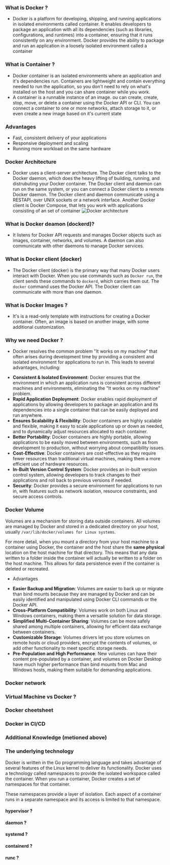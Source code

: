 ### What is Docker ?

- Docker is a platform for developing, shipping, and running applications in
  isolated environments called container. It enables developers to package an
  application with all its dependencies (such as libraries, configurations, and
  runtimes) into a container, ensuring that it runs consistently on any
  environment. Docker provides the ability to package and run an application in
  a loosely isolated environment called a container

### What is Container ?

- Docker container is an isolated environments where an application and it's
  dependencies run. Containers are lightweight and contain everything needed to
  run the application, so you don't need to rely on what's installed on the host
  and you can share container while you work.
- A container is a runnable instance of an image. ou can create, create, stop,
  move, or delete a container using the Docker API or CLI. You can connect a
  container to one or more networks, attach storage to it, or even create a new
  image based on it's current state

### Advantages

- Fast, consistent delivery of your applications
- Responsive deployment and scaling
- Running more workload on the same hardware

### Docker Architecture

- Docker uses a client-server architecture. The Docker client talks to the
  Docker daemon, which does the heavy lifting of building, running, and
  distrubuting your Docker container. The Docker client and daemon can run on
  the same system, or you can connect a Docker client to a remote Docker daemon.
  The Docker client and daemon communicate using a RESTAPI, over UNIX sockets or
  a network interface. Another Docker client is Docker Compose, that lets you
  work with applications consisting of an set of container
  ![Docker architecture](https://docs.docker.com/get-started/images/docker-architecture.webp)

### What is Docker deamon (dockerd)?

- It listens for Docker API requests and manages Docker objects such as images,
  container, networks, and volumes. A daemon can also communicate with other
  daemons to manage Docker services.

### What is Docker client (docker)

- The Docker client (docker) is the primary way that many Docker users interact
  with Docker. When you use commands such as `Docker run`, the client sends
  these commands to `dockerd`, which carries them out. The `docker` command uses
  the Docker API. The Docker client can communicate with more than one daemon.

### What is Docker Images ?

- It's is a read-only template with instructions for creating a Docker
  container. Often, an image is based on another image, with some additional
  customization.

### Why we need Docker ?

- Docker resolves the common problem "It works on my machine" that often arises
  during development time by providing a consistent and isolated environment for
  applications to run in. This leads to several advantages, including:

* **Consistent & Isolated Environment**: Docker ensures that the environment in
  which an application runs is consistent across different machines and
  environments, eliminating the "It works on my machine" problem.
* **Rapid Application Deployment**: Docker enables rapid deployment of
  applications by allowing developers to package an application and its
  dependencies into a single container that can be easily deployed and run
  anywhere.
* **Ensures Scalability & Flexibility**: Docker containers are highly scalable
  and flexible, making it easy to scale applications up or down as needed, and
  to dynamically adjust resources allocated to each container.
* **Better Portability**: Docker containers are highly portable, allowing
  applications to be easily moved between environments, such as from development
  to production, without worrying about compatibility issues.
* **Cost-Effective**: Docker containers are cost-effective as they require fewer
  resources than traditional virtual machines, making them a more efficient use
  of hardware resources.
* **In-Built Version Control System**: Docker provides an in-built version
  control system, allowing developers to track changes to their applications and
  roll back to previous versions if needed.
* **Security**: Docker provides a secure environment for applications to run in,
  with features such as network isolation, resource constraints, and secure
  access controls.

### Docker Volume

Volumes are a mechanism for storing data outside containers. All volumes are
managed by Docker and stored in a dedicated directory on your host, usually
`/var/lib/docker/volumes for Linux systems`.

For more detail, when you mount a directory from your host machine to a
container using Docker, the container and the host share the **same physical**
location on the host machine for that directory. This means that any data
written to a folder inside the container will actually be written to a folder on
the host machine. This allows for data persistence even if the container is
deleted or recreated.

- Advantages

* **Easier Backup and Migration**: Volumes are easier to back up or migrate than
  bind mounts because they are managed by Docker and can be easily identified
  and manipulated using Docker CLI commands or the Docker API.
* **Cross-Platform Compatibility**: Volumes work on both Linux and Windows
  containers, making them a versatile solution for data storage.
* **Simplified Multi-Container Sharing**: Volumes can be more safely shared
  among multiple containers, allowing for efficient data exchange between
  containers.
* **Customizable Storage**: Volumes drivers let you store volumes on remote
  hosts or cloud providers, encrypt the contents of volumes, or add other
  functionality to meet specific storage needs.
* **Pre-Population and High Performance**: New volumes can have their content
  pre-populated by a container, and volumes on Docker Desktop have much higher
  performance than bind mounts from Mac and Windows hosts, making them suitable
  for demanding applications.

### Docker network

### Virtual Machine vs Docker ?

### Docker cheetsheet

### Docker in CI/CD

### Additional Knowledge (metioned above)

### The underlying technology

Docker is written in the Go programming language and takes advantage of several
features of the Linux kernel to deliver its functionality. Docker uses a
technology called namespaces to provide the isolated workspace called the
container. When you run a container, Docker creates a set of namespaces for that
container.

These namespaces provide a layer of isolation. Each aspect of a container runs
in a separate namespace and its access is limited to that namespace.

#### hypervisor ?

#### daemon ?

#### systemd ?

#### containerd ?

#### runc ?

```
```
